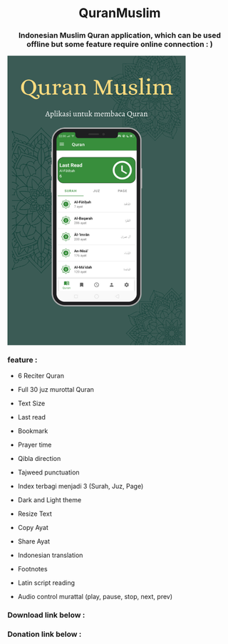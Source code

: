 <h1 align="center">QuranMuslim</h1>
<h3 align="center">Indonesian Muslim Quran application, which can be used offline but some feature require online connection : )</h3>
<p align="left">
<a href="https://github.com/simplecode01/QuranMuslimBackUp" target="blank"><img align="center" src="https://github.com/simplecode01/save/blob/main/1.png" alt="simplecode01" height="650" width="400" /></a>
</p>
<h3 align="left">feature : </h3>

- 6 Reciter Quran

- Full 30 juz murottal Quran

- Text Size

- Last read

- Bookmark

- Prayer time

- Qibla direction

- Tajweed punctuation

- Index terbagi menjadi 3 (Surah, Juz, Page)

- Dark and Light theme

- Resize Text

- Copy Ayat

- Share Ayat

- Indonesian translation

- Footnotes

- Latin script reading

- Audio control murattal (play, pause, stop, next, prev)

<h3 align="left">Download link below : </h3>

<h3 align="left">Donation link below : </h3>
